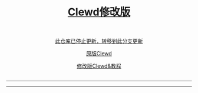 <div align="center">
<a href="https://gitgud.io/ahsk/clewd/">
<h1>Clewd修改版</h1>
</a>
<br>

[此仓库已停止更新，转移到此分支更新](https://github.com/teralomaniac/clewd/tree/2.7)

[原版Clewd](https://gitgud.io/ahsk/clewd) 

[修改版Clewd&教程](https://rentry.org/teralomaniac_clewd) 
<br>
<br>
<hr>
<a href="https://codeload.github.com/teramiao/clewd/zip/refs/heads/master">
</a>
<hr>

</div>
